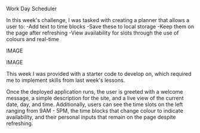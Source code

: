 Work Day Scheduler

In this week's challenge, I was tasked with creating a planner that allows a user to:
    -Add text to time blocks
    -Save these to local storage
    -Keep them on the page after refreshing
    -View availability for slots through the use of colours and real-time

IMAGE

IMAGE

This week I was provided with a starter code to develop on, which required me to implement skills from last week's lessons. 

Once the deployed application runs, the user is greeted with a welcome message, a simple description for the site, and a live view of the current date, day, and time. Additionally, users can see the time slots on the left ranging from 9AM - 5PM, the time blocks that change colour to indicate availability, and their personal inputs that remain on the page despite refreshing. 